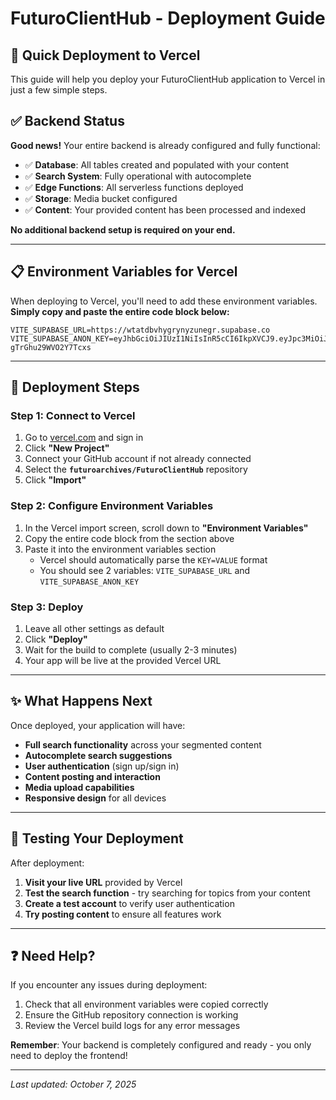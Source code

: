 # FuturoClientHub - Deployment Guide

## 🚀 Quick Deployment to Vercel

This guide will help you deploy your FuturoClientHub application to Vercel in just a few simple steps.

## ✅ Backend Status

**Good news!** Your entire backend is already configured and fully functional:

- ✅ **Database**: All tables created and populated with your content
- ✅ **Search System**: Fully operational with autocomplete
- ✅ **Edge Functions**: All serverless functions deployed
- ✅ **Storage**: Media bucket configured
- ✅ **Content**: Your provided content has been processed and indexed

**No additional backend setup is required on your end.**

---

## 📋 Environment Variables for Vercel

When deploying to Vercel, you'll need to add these environment variables. **Simply copy and paste the entire code block below:**

```
VITE_SUPABASE_URL=https://wtatdbvhygrynyzunegr.supabase.co
VITE_SUPABASE_ANON_KEY=eyJhbGciOiJIUzI1NiIsInR5cCI6IkpXVCJ9.eyJpc3MiOiJzdXBhYmFzZSIsInJlZiI6Ind0YXRkYnZoeWdyeW55enVuZWdyIiwicm9sZSI6ImFub24iLCJpYXQiOjE3NTk3NjQ5MjcsImV4cCI6MjA3NTM0MDkyN30.SwmzOB2TZiV4CWHqCj41mLVz-gTrGhu29WVO2Y7Tcxs
```

---

## 🔧 Deployment Steps

### Step 1: Connect to Vercel
1. Go to [vercel.com](https://vercel.com) and sign in
2. Click **"New Project"**
3. Connect your GitHub account if not already connected
4. Select the **`futuroarchives/FuturoClientHub`** repository
5. Click **"Import"**

### Step 2: Configure Environment Variables
1. In the Vercel import screen, scroll down to **"Environment Variables"**
2. Copy the entire code block from the section above
3. Paste it into the environment variables section
   - Vercel should automatically parse the `KEY=VALUE` format
   - You should see 2 variables: `VITE_SUPABASE_URL` and `VITE_SUPABASE_ANON_KEY`

### Step 3: Deploy
1. Leave all other settings as default
2. Click **"Deploy"**
3. Wait for the build to complete (usually 2-3 minutes)
4. Your app will be live at the provided Vercel URL

---

## ✨ What Happens Next

Once deployed, your application will have:

- **Full search functionality** across your segmented content
- **Autocomplete search suggestions** 
- **User authentication** (sign up/sign in)
- **Content posting and interaction**
- **Media upload capabilities**
- **Responsive design** for all devices

---

## 🧪 Testing Your Deployment

After deployment:

1. **Visit your live URL** provided by Vercel
2. **Test the search function** - try searching for topics from your content
3. **Create a test account** to verify user authentication
4. **Try posting content** to ensure all features work

---

## ❓ Need Help?

If you encounter any issues during deployment:

1. Check that all environment variables were copied correctly
2. Ensure the GitHub repository connection is working
3. Review the Vercel build logs for any error messages

**Remember**: Your backend is completely configured and ready - you only need to deploy the frontend!

---

*Last updated: October 7, 2025*